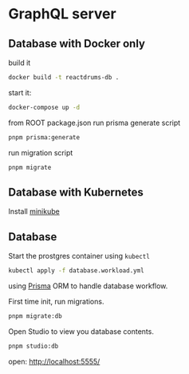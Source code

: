 # GraphQL server

## Database with Docker only

build it

```bash
docker build -t reactdrums-db .
```

start it:

```bash
docker-compose up -d
```

from ROOT package.json
run prisma generate script

```bash
pnpm prisma:generate
```

run migration script

```bash
pnpm migrate
```

## Database with Kubernetes

Install [minikube](https://minikube.sigs.k8s.io/docs/start/)

## Database

Start the prostgres container using `kubectl`

```bash
kubectl apply -f database.workload.yml
```

using [Prisma](https://www.prisma.io/) ORM to handle database workflow.

First time init, run migrations.

```bash
pnpm migrate:db
```

Open Studio to view you database contents.

```bash
pnpm studio:db
```

open: [http://localhost:5555/](http://localhost:5555/)
